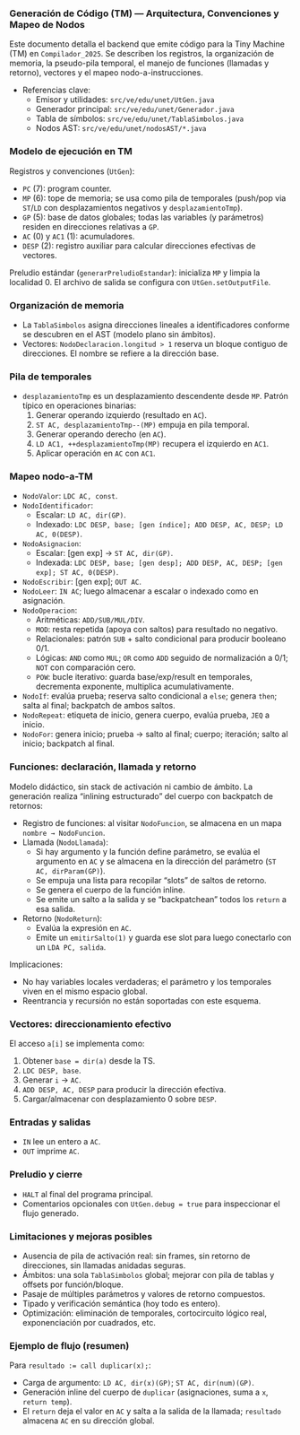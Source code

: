 ### Generación de Código (TM) — Arquitectura, Convenciones y Mapeo de Nodos

Este documento detalla el backend que emite código para la Tiny Machine (TM) en `Compilador_2025`. Se describen los registros, la organización de memoria, la pseudo-pila temporal, el manejo de funciones (llamadas y retorno), vectores y el mapeo nodo-a-instrucciones.

- Referencias clave:
  - Emisor y utilidades: `src/ve/edu/unet/UtGen.java`
  - Generador principal: `src/ve/edu/unet/Generador.java`
  - Tabla de símbolos: `src/ve/edu/unet/TablaSimbolos.java`
  - Nodos AST: `src/ve/edu/unet/nodosAST/*.java`

### Modelo de ejecución en TM
Registros y convenciones (`UtGen`):
- `PC` (7): program counter.
- `MP` (6): tope de memoria; se usa como pila de temporales (push/pop via `ST`/`LD` con desplazamientos negativos y `desplazamientoTmp`).
- `GP` (5): base de datos globales; todas las variables (y parámetros) residen en direcciones relativas a `GP`.
- `AC` (0) y `AC1` (1): acumuladores.
- `DESP` (2): registro auxiliar para calcular direcciones efectivas de vectores.

Preludio estándar (`generarPreludioEstandar`): inicializa `MP` y limpia la localidad 0. El archivo de salida se configura con `UtGen.setOutputFile`.

### Organización de memoria
- La `TablaSimbolos` asigna direcciones lineales a identificadores conforme se descubren en el AST (modelo plano sin ámbitos).
- Vectores: `NodoDeclaracion.longitud > 1` reserva un bloque contiguo de direcciones. El nombre se refiere a la dirección base.

### Pila de temporales
- `desplazamientoTmp` es un desplazamiento descendente desde `MP`. Patrón típico en operaciones binarias:
  1) Generar operando izquierdo (resultado en `AC`).
  2) `ST AC, desplazamientoTmp--(MP)` empuja en pila temporal.
  3) Generar operando derecho (en `AC`).
  4) `LD AC1, ++desplazamientoTmp(MP)` recupera el izquierdo en `AC1`.
  5) Aplicar operación en `AC` con `AC1`.

### Mapeo nodo-a-TM
- `NodoValor`: `LDC AC, const`.
- `NodoIdentificador`:
  - Escalar: `LD AC, dir(GP)`.
  - Indexado: `LDC DESP, base; [gen índice]; ADD DESP, AC, DESP; LD AC, 0(DESP)`.
- `NodoAsignacion`:
  - Escalar: [gen exp] → `ST AC, dir(GP)`.
  - Indexada: `LDC DESP, base; [gen desp]; ADD DESP, AC, DESP; [gen exp]; ST AC, 0(DESP)`.
- `NodoEscribir`: [gen exp]; `OUT AC`.
- `NodoLeer`: `IN AC`; luego almacenar a escalar o indexado como en asignación.
- `NodoOperacion`:
  - Aritméticas: `ADD/SUB/MUL/DIV`.
  - `MOD`: resta repetida (apoya con saltos) para resultado no negativo.
  - Relacionales: patrón `SUB` + salto condicional para producir booleano 0/1.
  - Lógicas: `AND` como `MUL`; `OR` como `ADD` seguido de normalización a 0/1; `NOT` con comparación cero.
  - `POW`: bucle iterativo: guarda base/exp/result en temporales, decrementa exponente, multiplica acumulativamente.
- `NodoIf`: evalúa prueba; reserva salto condicional a `else`; genera `then`; salta al final; backpatch de ambos saltos.
- `NodoRepeat`: etiqueta de inicio, genera cuerpo, evalúa prueba, `JEQ` a inicio.
- `NodoFor`: genera inicio; prueba → salto al final; cuerpo; iteración; salto al inicio; backpatch al final.

### Funciones: declaración, llamada y retorno
Modelo didáctico, sin stack de activación ni cambio de ámbito. La generación realiza “inlining estructurado” del cuerpo con backpatch de retornos:
- Registro de funciones: al visitar `NodoFuncion`, se almacena en un mapa `nombre → NodoFuncion`.
- Llamada (`NodoLlamada`):
  - Si hay argumento y la función define parámetro, se evalúa el argumento en `AC` y se almacena en la dirección del parámetro (`ST AC, dirParam(GP)`).
  - Se empuja una lista para recopilar “slots” de saltos de retorno.
  - Se genera el cuerpo de la función inline.
  - Se emite un salto a la salida y se “backpatchean” todos los `return` a esa salida.
- Retorno (`NodoReturn`):
  - Evalúa la expresión en `AC`.
  - Emite un `emitirSalto(1)` y guarda ese slot para luego conectarlo con un `LDA PC, salida`.

Implicaciones:
- No hay variables locales verdaderas; el parámetro y los temporales viven en el mismo espacio global.
- Reentrancia y recursión no están soportadas con este esquema.

### Vectores: direccionamiento efectivo
El acceso `a[i]` se implementa como:
1) Obtener `base = dir(a)` desde la TS.
2) `LDC DESP, base`.
3) Generar `i` → `AC`.
4) `ADD DESP, AC, DESP` para producir la dirección efectiva.
5) Cargar/almacenar con desplazamiento 0 sobre `DESP`.

### Entradas y salidas
- `IN` lee un entero a `AC`.
- `OUT` imprime `AC`.

### Preludio y cierre
- `HALT` al final del programa principal.
- Comentarios opcionales con `UtGen.debug = true` para inspeccionar el flujo generado.

### Limitaciones y mejoras posibles
- Ausencia de pila de activación real: sin frames, sin retorno de direcciones, sin llamadas anidadas seguras.
- Ámbitos: una sola `TablaSimbolos` global; mejorar con pila de tablas y offsets por función/bloque.
- Pasaje de múltiples parámetros y valores de retorno compuestos.
- Tipado y verificación semántica (hoy todo es entero).
- Optimización: eliminación de temporales, cortocircuito lógico real, exponenciación por cuadrados, etc.

### Ejemplo de flujo (resumen)
Para `resultado := call duplicar(x);`:
- Carga de argumento: `LD AC, dir(x)(GP)`; `ST AC, dir(num)(GP)`.
- Generación inline del cuerpo de `duplicar` (asignaciones, suma a `x`, `return temp`).
- El `return` deja el valor en `AC` y salta a la salida de la llamada; `resultado` almacena `AC` en su dirección global.